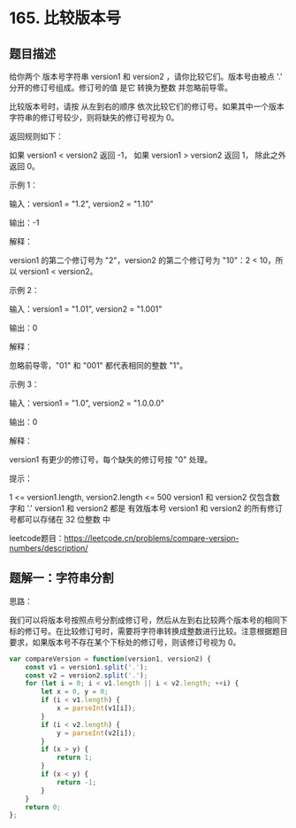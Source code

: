 # 165. 比较版本号


## 题目描述


给你两个 版本号字符串 version1 和 version2 ，请你比较它们。版本号由被点 '.' 分开的修订号组成。修订号的值 是它 转换为整数 并忽略前导零。

比较版本号时，请按 从左到右的顺序 依次比较它们的修订号。如果其中一个版本字符串的修订号较少，则将缺失的修订号视为 0。

返回规则如下：

如果 version1 < version2 返回 -1，
如果 version1 > version2 返回 1，
除此之外返回 0。
 

示例 1：

输入：version1 = "1.2", version2 = "1.10"

输出：-1

解释：

version1 的第二个修订号为 "2"，version2 的第二个修订号为 "10"：2 < 10，所以 version1 < version2。

示例 2：

输入：version1 = "1.01", version2 = "1.001"

输出：0

解释：

忽略前导零，"01" 和 "001" 都代表相同的整数 "1"。

示例 3：

输入：version1 = "1.0", version2 = "1.0.0.0"

输出：0

解释：

version1 有更少的修订号，每个缺失的修订号按 "0" 处理。

 

提示：

1 <= version1.length, version2.length <= 500
version1 和 version2 仅包含数字和 '.'
version1 和 version2 都是 有效版本号
version1 和 version2 的所有修订号都可以存储在 32 位整数 中

leetcode题目：https://leetcode.cn/problems/compare-version-numbers/description/


## 题解一：字符串分割

思路：

我们可以将版本号按照点号分割成修订号，然后从左到右比较两个版本号的相同下标的修订号。在比较修订号时，需要将字符串转换成整数进行比较。注意根据题目要求，如果版本号不存在某个下标处的修订号，则该修订号视为 0。

```js
var compareVersion = function(version1, version2) {
    const v1 = version1.split('.');
    const v2 = version2.split('.');
    for (let i = 0; i < v1.length || i < v2.length; ++i) {
        let x = 0, y = 0;
        if (i < v1.length) {
            x = parseInt(v1[i]);
        }
        if (i < v2.length) {
            y = parseInt(v2[i]);
        }
        if (x > y) {
            return 1;
        }
        if (x < y) {
            return -1;
        }
    }
    return 0;
};
```



